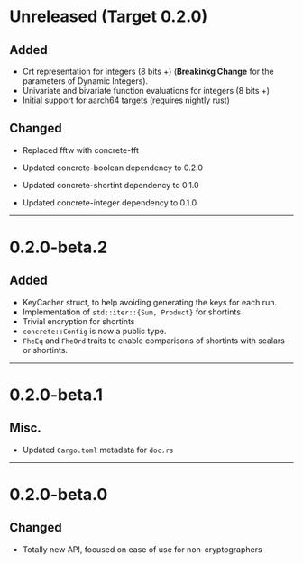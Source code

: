 # Unreleased (Target 0.2.0)

## Added
 
 - Crt representation for integers (8 bits +) 
   (**Breakinkg Change** for the parameters of Dynamic Integers).
 - Univariate and bivariate function evaluations for integers (8 bits +)
 - Initial support for aarch64 targets (requires nightly rust)

## Changed

 - Replaced fftw with concrete-fft

 - Updated concrete-boolean dependency to 0.2.0
 - Updated concrete-shortint dependency to 0.1.0
 - Updated concrete-integer dependency to 0.1.0

---

# 0.2.0-beta.2

## Added

- KeyCacher struct, to help avoiding generating the keys for each run.
- Implementation of `std::iter::{Sum, Product}` for shortints
- Trivial encryption for shortints
- `concrete::Config` is now a public type.
- `FheEq` and `FheOrd` traits to enable comparisons of shortints with scalars or shortints.

---

# 0.2.0-beta.1

## Misc.

- Updated `Cargo.toml` metadata for `doc.rs`

---

# 0.2.0-beta.0

## Changed

- Totally new API, focused on ease of use for non-cryptographers
